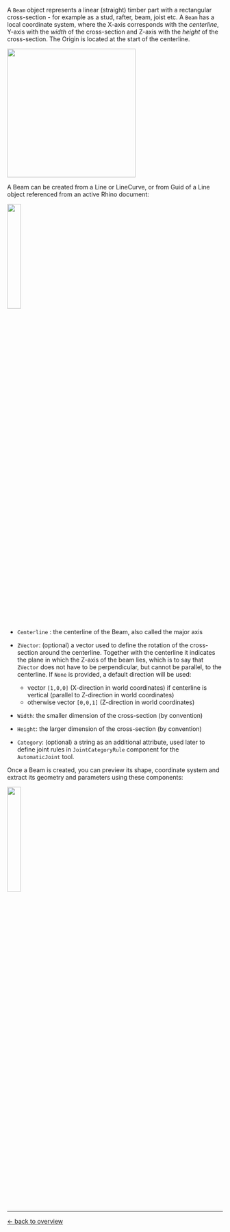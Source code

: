 A `Beam` object represents a linear (straight) timber part with a rectangular cross-section - for example as a stud, rafter, beam, joist etc.
A `Beam` has a local coordinate system, where the X-axis corresponds with the _centerline_, Y-axis with the _width_ of the cross-section and Z-axis with the _height_ of the cross-section. The Origin is located at the start of the centerline.

<img src=https://user-images.githubusercontent.com/11560512/220686120-c266845a-b6a2-4aeb-b544-edb6e0a7f72c.png height='300'>

A Beam can be created from a Line or LineCurve, or from Guid of a Line object referenced from an active Rhino document: 

<img src=https://user-images.githubusercontent.com/11560512/220665371-ccc787b9-c449-499a-852a-6fec21809a2d.png width="25%">


* `Centerline` : the centerline of the Beam, also called the major axis
* `ZVector`: (optional) a vector used to define the rotation of the cross-section around the centerline. Together with the centerline it indicates the plane in which the Z-axis of the beam lies, which is to say that `ZVector` does not have to be perpendicular, but cannot be parallel, to the centerline.  If `None` is provided, a default direction will be used: 
    * vector `[1,0,0]` (X-direction in world coordinates) if centerline is vertical (parallel to Z-direction in world coordinates) 
    * otherwise vector `[0,0,1]` (Z-direction in world coordinates) 

* `Width`: the smaller dimension of the cross-section (by convention) 
* `Height`: the larger dimension of the cross-section (by convention) 
* `Category`: (optional) a string as an additional attribute, used later to define joint rules in `JointCategoryRule` component for the `AutomaticJoint` tool.

Once a Beam is created, you can preview its shape, coordinate system and extract its geometry and parameters using these components: 
 
<img src=https://user-images.githubusercontent.com/11560512/220688965-4250189e-5067-4a8c-b9af-cb67cf752215.png width="25%">


***

[&larr; back to overview](https://github.com/gramaziokohler/compas_timber/wiki/compas_timber-wiki)
